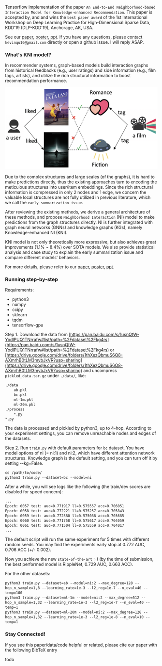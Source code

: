Tensorflow implementation of the paper ``An End-to-End Neighborhood-based Interaction Model for Knowledge-enhanced Recommendation``.
This paper is accepted by, and and wins the ``best paper award`` of the 1st International Workshop on Deep Learning Practice for High-Dimensional Sparse Data, KDD'19 (DLP-KDD'19), Anchorage, AK, USA.

See our [paper](https://arxiv.org/abs/1908.04032), [poster](./material/kni_poster.pdf), [ppt](./material/kni_presentation.pdf).
If you have any questions, please contact ``kevinqu16@gmail.com`` directly or open a github issue.
I will reply ASAP.

### What's KNI model?

In recommender systems, graph-based models build interaction graphs from historical feedbacks (e.g., user ratings) and side information (e.g., film tags, artists), 
and utilize the rich structural information to boost recommendation performance.

![graph-methods](./material/graph-methods.png)

Due to the complex structures and large scales (of the graphs), it is hard to make predictions directly, 
thus the existing approaches turn to encoding the meticulous structures into user/item embeddings.
Since the rich structural information is compressed in only 2 nodes and 1 edge, 
we concern the valuable local structures are not fully utilized in previous literature,
which we call the ``early summarization issue``.

After reviewing the existing methods, we derive a general architecture of these methods, 
and propose ``Neighborhood Interaction`` (NI) model to make predictions from the graph structures directly.
NI is further integrated with graph neural networks (GNNs) and knowledge graphs (KGs), namely Knowledge-enhanced NI (KNI).

KNI model is not only theoretically more expressive, but also achieves great improvements (1.1% ~ 8.4%) over SOTA models.
We also provide statistical analysis and case study to explain the early summarization issue and compare different models' behaviors.

For more details, please refer to our [paper](https://arxiv.org/abs/1908.04032), [poster](./material/kni_poster.pdf), [ppt](./material/kni_presentation.pdf).

### Running step-by-step

Requirements:
- python3
- numpy
- ccipy
- sklearn
- tqdm
- tensorflow-gpu

Step 1. Download the data from [https://pan.baidu.com/s/1usnQtW-YodlPUQ1TNrrafw#list/path=%2Fdataset%2Fkg4rs](https://pan.baidu.com/s/1usnQtW-YodlPUQ1TNrrafw#list/path=%2Fdataset%2Fkg4rs) or [https://drive.google.com/drive/folders/1thXezQbmuS6Q8-AXmrhB0tLM3mybJxVR?usp=sharing](https://drive.google.com/drive/folders/1thXezQbmuS6Q8-AXmrhB0tLM3mybJxVR?usp=sharing) and uncompress ``pickled_data.tar.gz`` under ``./data/``, like:


    ./data
        ab.pkl
        bc.pkl
        ml-1m.pkl
        ml-20m.pkl
    ./process
        *.py
    *.py

The data is processed and pickled by python3, up to 4-hop. 
According to your experiment settings, you can remove unreachable nodes and edges of the datasets.

Step 2. Run ``train.py`` with default parameters for ``bc`` dataset.
You have model options of ni (= ni:1) and ni:2, which have different attention network structures.
Knowledge graph is the default setting, and you can turn off it by setting --kg=False.

    cd /path/to/code/
    python3 train.py --dataset=bc --model=ni

After a while, you will see logs like the following (the train/dev scores are disabled for speed concern):

    ...
    Epoch: 0057 test: auc=0.771917 ll=0.575557 acc=0.706051
    Epoch: 0058 test: auc=0.772221 ll=0.575257 acc=0.705843
    Epoch: 0059 test: auc=0.772380 ll=0.575088 acc=0.703685
    Epoch: 0060 test: auc=0.771758 ll=0.575617 acc=0.704059
    Epoch: 0061 test: auc=0.771504 ll=0.575559 acc=0.704017
    ...

The default script will run the same experiment for 5 times with different random seeds. 
You may find the experiments early stop at 0.772 AUC, 0.706 ACC (+/- 0.002).

Now you achieve the new ``state-of-the-art`` :-) (by the time of submission, the best performed model is RippleNet, 0.729 AUC, 0.663 ACC).

For the other datasets:

    python3 train.py --dataset=ab --model=ni:2 --max_degree=128 --hop_n_sample=1,8 --learning_rate=1e-3 --l2_reg=1e-7 --n_eval=40 --temp=100
    python3 train.py --dataset=ml-1m --model=ni:2 --max_degree=512 --hop_n_sample=1,32 --learning_rate=1e-3 --l2_reg=1e-7 --n_eval=40 --temp=1
    python3 train.py --dataset=ml-20m --model=ni:2 --max_degree=128 --hop_n_sample=1,32 --learning_rate=1e-3 --l2_reg=1e-8 --n_eval=10 --temp=1

### Stay Connected!

If you see this paper/data/code helpful or related, please cite our paper with the following BibTeX entry

todo
